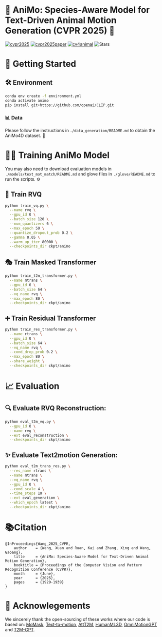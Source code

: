 # 🐾 AniMo: Species-Aware Model for Text-Driven Animal Motion Generation (CVPR 2025) 🦁

<!-- [![arXiv](https://img.shields.io/badge/arXiv-xxxx.xx-b31b1b.svg)](https://arxiv.org/abs/xxx.xxx) -->

[![cvpr2025](https://img.shields.io/badge/🏆-CVPR%202025%20Main%20Conference-1b427d)](https://cvpr.thecvf.com/virtual/2025/poster/34318)
[![cvpr2025paper](https://img.shields.io/badge/📃-Paper-b31b1b)](https://openaccess.thecvf.com/content/CVPR2025/papers/Wang_AniMo_Species-Aware_Model_for_Text-Driven_Animal_Motion_Generation_CVPR_2025_paper.pdf)
[![cv4animal](https://img.shields.io/badge/🦁-CV4Animals%20Workshop%202025-brightgreen)](https://www.cv4animals.com/)
![Stars](https://img.shields.io/github/stars/WandererXX/AniMo)

# 🚀 Getting Started

## 🛠️ Environment

```bash
conda env create -f environment.yml
conda activate animo
pip install git+https://github.com/openai/CLIP.git
```

### 📊 Data

Please follow the instructions in `./data_generation/README.md` to obtain the AniMo4D dataset. 📂

# 🏋️‍♂️ Training AniMo Model

You may also need to download evaluation models in `./models/text_mot_match/README.md` and glove files in `./glove/README.md` to run the scripts. ⚙️

## 🔢 Train RVQ

```bash
python train_vq.py \
  --name rvq \
  --gpu_id 0 \
  --batch_size 128 \
  --num_quantizers 6 \
  --max_epoch 50 \
  --quantize_dropout_prob 0.2 \
  --gamma 0.05 \
  --warm_up_iter 80000 \
  --checkpoints_dir ckpt/animo
```

## 🎭 Train Masked Transformer

```bash
python train_t2m_transformer.py \
  --name mtrans \
  --gpu_id 0 \
  --batch_size 64 \
  --vq_name rvq \
  --max_epoch 80 \
  --checkpoints_dir ckpt/animo
```

## ➕ Train Residual Transformer

```bash
python train_res_transformer.py \
  --name rtrans \
  --gpu_id 0 \
  --batch_size 64 \
  --vq_name rvq \
  --cond_drop_prob 0.2 \
  --max_epoch 80 \
  --share_weight \
  --checkpoints_dir ckpt/animo
```

# 📈 Evaluation

## 🔍 Evaluate RVQ Reconstruction:

```bash
python eval_t2m_vq.py \
  --gpu_id 0 \
  --name rvq \
  --ext eval_reconstruction \
  --checkpoints_dir ckpt/animo
```

## ✨ Evaluate Text2motion Generation:

```bash
python eval_t2m_trans_res.py \
  --res_name rtrans \
  --name mtrans \
  --vq_name rvq \
  --gpu_id 0 \
  --cond_scale 4 \
  --time_steps 10 \
  --ext eval_generation \
  --which_epoch latest \
  --checkpoints_dir ckpt/animo
```

# 📚Citation

```
@InProceedings{Wang_2025_CVPR,
    author    = {Wang, Xuan and Ruan, Kai and Zhang, Xing and Wang, Gaoang},
    title     = {AniMo: Species-Aware Model for Text-Driven Animal Motion Generation},
    booktitle = {Proceedings of the Computer Vision and Pattern Recognition Conference (CVPR)},
    month     = {June},
    year      = {2025},
    pages     = {1929-1939}
}
```



# 💖 Acknowlegements

We sincerely thank the open-sourcing of these works where our code is based on:
[MoMask](https://github.com/EricGuo5513/momask-codes), [Text-to-motion](https://github.com/EricGuo5513/text-to-motion), [AttT2M](https://github.com/ZcyMonkey/AttT2M), [HumanML3D](https://github.com/EricGuo5513/HumanML3D), [OmniMotionGPT](https://github.com/USRC-SEA/OmniMotionGPT) and [T2M-GPT](https://github.com/Mael-zys/T2M-GPT).

